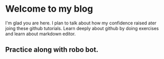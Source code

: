 # Welcome to my blog

I'm glad you are here. I plan to talk about how my confidence raised ater joing these github tutorials. Learn deeply about github by doing exercises and learn about markdown editor.
## Practice along with robo bot.

